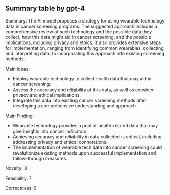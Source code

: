 ## Summary table by gpt-4
Summary: 
The AI model proposes a strategy for using wearable technology data in cancer screening programs. The suggested approach includes a comprehensive review of such technology and the possible data they collect, how this data might aid in cancer screening, and the possible implications, including privacy and ethics. It also provides extensive steps for implementation, ranging from identifying common wearables, collecting and interpreting data, to incorporating this approach into existing screening methods.

Main Ideas: 
- Employ wearable technology to collect health data that may aid in cancer screening.
- Assess the accuracy and reliability of this data, as well as consider privacy and ethical implications.
- Integrate this data into existing cancer screening methods after developing a comprehensive understanding and approach.

Main Finding: 
- Wearable technology provides a pool of health-related data that may give insights into cancer indicators.
- Achieving accuracy and reliability in data collected is critical, including addressing privacy and ethical connotations.
- The implementation of wearable tech data into cancer screening could revolutionize existing methods upon successful implementation and follow-through measures.

Novelty: 8

Feasibility: 7

Correctness: 9